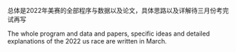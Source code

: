 总体是2022年美赛的全部程序与数据以及论文，具体思路以及详解待三月份考完试再写

The whole program and data and papers, specific ideas and detailed explanations of the 2022 us race are written in March.

